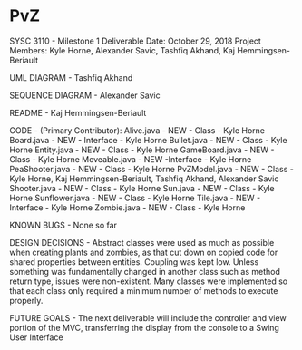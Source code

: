 # PvZ
SYSC 3110 - Milestone 1
Deliverable Date: October 29, 2018
Project Members: Kyle Horne, Alexander Savic, Tashfiq Akhand, Kaj Hemmingsen-Beriault

UML DIAGRAM - Tashfiq Akhand

SEQUENCE DIAGRAM - Alexander Savic

README - Kaj Hemmingsen-Beriault

CODE - (Primary Contributor):
Alive.java - NEW - Class - Kyle Horne
Board.java - NEW - Interface - Kyle Horne
Bullet.java - NEW - Class - Kyle Horne
Entity.java - NEW - Class - Kyle Horne
GameBoard.java - NEW - Class - Kyle Horne
Moveable.java - NEW -Interface - Kyle Horne
PeaShooter.java - NEW - Class - Kyle Horne
PvZModel.java - NEW - Class - Kyle Horne, Kaj Hemmingsen-Beriault, Tashfiq 				Akhand, Alexander Savic
Shooter.java - NEW - Class - Kyle Horne
Sun.java - NEW - Class - Kyle Horne
Sunflower.java - NEW - Class - Kyle Horne
Tile.java - NEW - Interface - Kyle Horne
Zombie.java - NEW - Class - Kyle Horne

KNOWN BUGS -
None so far

DESIGN DECISIONS - 
Abstract classes were used as much as possible when creating plants and zombies, as that cut down on copied code for shared properties between entities. Coupling was kept low.  Unless something was fundamentally changed in another class such as method return type, issues were non-existent.  Many classes were implemented so that each class only required a minimum number of methods to execute properly.

FUTURE GOALS -
The next deliverable will include the controller and view portion of the MVC, transferring the display from the console to a Swing User Interface
